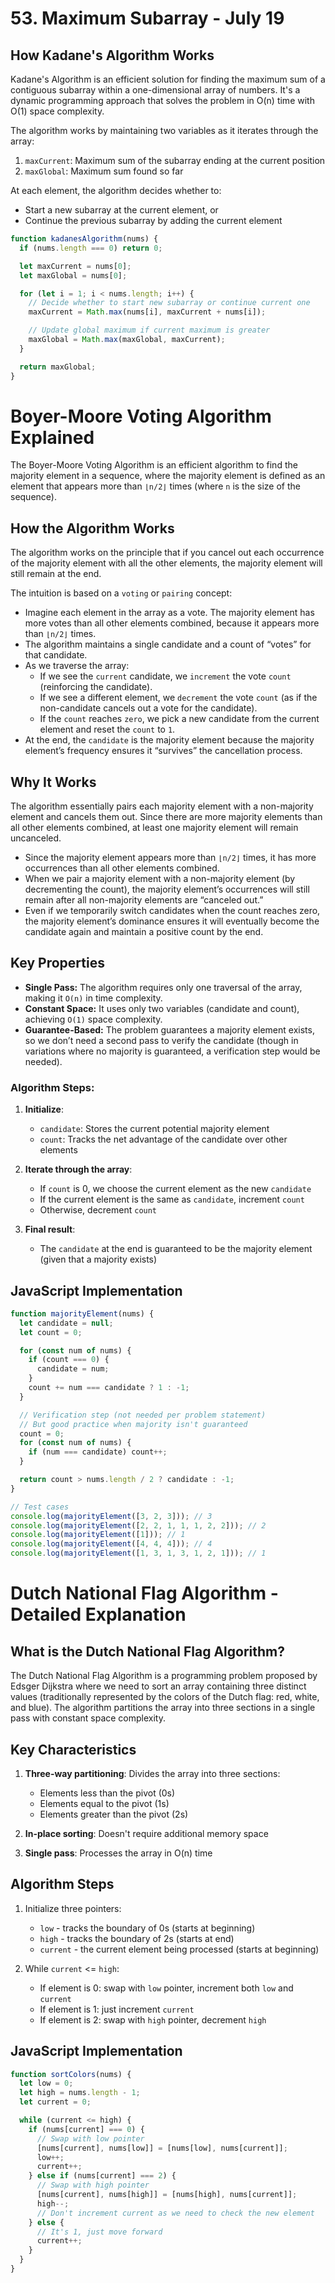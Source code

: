 # 53. Maximum Subarray - July 19

## How Kadane's Algorithm Works

Kadane's Algorithm is an efficient solution for finding the maximum sum of a contiguous subarray within a one-dimensional array of numbers.
It's a dynamic programming approach that solves the problem in O(n) time with O(1) space complexity.

The algorithm works by maintaining two variables as it iterates through the array:

1. `maxCurrent`: Maximum sum of the subarray ending at the current position
2. `maxGlobal`: Maximum sum found so far

At each element, the algorithm decides whether to:

- Start a new subarray at the current element, or
- Continue the previous subarray by adding the current element

```javascript
function kadanesAlgorithm(nums) {
  if (nums.length === 0) return 0;

  let maxCurrent = nums[0];
  let maxGlobal = nums[0];

  for (let i = 1; i < nums.length; i++) {
    // Decide whether to start new subarray or continue current one
    maxCurrent = Math.max(nums[i], maxCurrent + nums[i]);

    // Update global maximum if current maximum is greater
    maxGlobal = Math.max(maxGlobal, maxCurrent);
  }

  return maxGlobal;
}
```

# Boyer-Moore Voting Algorithm Explained

The Boyer-Moore Voting Algorithm is an efficient algorithm to find the majority element in a sequence, where the majority element is defined as an element that appears more than `⌊n/2⌋` times (where `n` is the size of the sequence).

## How the Algorithm Works

The algorithm works on the principle that if you cancel out each occurrence of the majority element with all the other elements, the majority element will still remain at the end.

The intuition is based on a `voting` or `pairing` concept:

- Imagine each element in the array as a vote. The majority element has more votes than all other elements combined, because it appears more than `⌊n/2⌋` times.
- The algorithm maintains a single candidate and a count of “votes” for that candidate.
- As we traverse the array:
  - If we see the `current` candidate, we `increment` the vote `count` (reinforcing the candidate).
  - If we see a different element, we `decrement` the vote `count` (as if the non-candidate cancels out a vote for the candidate).
  - If the `count` reaches `zero`, we pick a new candidate from the current element and reset the `count` to `1`.
- At the end, the `candidate` is the majority element because the majority element’s frequency ensures it “survives” the cancellation process.

## Why It Works

The algorithm essentially pairs each majority element with a non-majority element and cancels them out. Since there are more majority elements than all other elements combined, at least one majority element will remain uncanceled.

- Since the majority element appears more than `⌊n/2⌋` times, it has more occurrences than all other elements combined.
- When we pair a majority element with a non-majority element (by decrementing the count), the majority element’s occurrences will still remain after all non-majority elements are “canceled out.”
- Even if we temporarily switch candidates when the count reaches zero, the majority element’s dominance ensures it will eventually become the candidate again and maintain a positive count by the end.

## Key Properties

- **Single Pass:** The algorithm requires only one traversal of the array, making it `O(n)` in time complexity.
- **Constant Space:** It uses only two variables (candidate and count), achieving `O(1)` space complexity.
- **Guarantee-Based:** The problem guarantees a majority element exists, so we don’t need a second pass to verify the candidate (though in variations where no majority is guaranteed, a verification step would be needed).

### Algorithm Steps:

1. **Initialize**:

   - `candidate`: Stores the current potential majority element
   - `count`: Tracks the net advantage of the candidate over other elements

2. **Iterate through the array**:

   - If `count` is 0, we choose the current element as the new `candidate`
   - If the current element is the same as `candidate`, increment `count`
   - Otherwise, decrement `count`

3. **Final result**:
   - The `candidate` at the end is guaranteed to be the majority element (given that a majority exists)

## JavaScript Implementation

```javascript
function majorityElement(nums) {
  let candidate = null;
  let count = 0;

  for (const num of nums) {
    if (count === 0) {
      candidate = num;
    }
    count += num === candidate ? 1 : -1;
  }

  // Verification step (not needed per problem statement)
  // But good practice when majority isn't guaranteed
  count = 0;
  for (const num of nums) {
    if (num === candidate) count++;
  }

  return count > nums.length / 2 ? candidate : -1;
}

// Test cases
console.log(majorityElement([3, 2, 3])); // 3
console.log(majorityElement([2, 2, 1, 1, 1, 2, 2])); // 2
console.log(majorityElement([1])); // 1
console.log(majorityElement([4, 4, 4])); // 4
console.log(majorityElement([1, 3, 1, 3, 1, 2, 1])); // 1
```

# Dutch National Flag Algorithm - Detailed Explanation

## What is the Dutch National Flag Algorithm?

The Dutch National Flag Algorithm is a programming problem proposed by Edsger Dijkstra where we need to sort an array containing three distinct values (traditionally represented by the colors of the Dutch flag: red, white, and blue).
The algorithm partitions the array into three sections in a single pass with constant space complexity.

## Key Characteristics

1. **Three-way partitioning**: Divides the array into three sections:

   - Elements less than the pivot (0s)
   - Elements equal to the pivot (1s)
   - Elements greater than the pivot (2s)

2. **In-place sorting**: Doesn't require additional memory space

3. **Single pass**: Processes the array in O(n) time

## Algorithm Steps

1. Initialize three pointers:

   - `low` - tracks the boundary of 0s (starts at beginning)
   - `high` - tracks the boundary of 2s (starts at end)
   - `current` - the current element being processed (starts at beginning)

2. While `current` <= `high`:
   - If element is 0: swap with `low` pointer, increment both `low` and `current`
   - If element is 1: just increment `current`
   - If element is 2: swap with `high` pointer, decrement `high`

## JavaScript Implementation

```javascript
function sortColors(nums) {
  let low = 0;
  let high = nums.length - 1;
  let current = 0;

  while (current <= high) {
    if (nums[current] === 0) {
      // Swap with low pointer
      [nums[current], nums[low]] = [nums[low], nums[current]];
      low++;
      current++;
    } else if (nums[current] === 2) {
      // Swap with high pointer
      [nums[current], nums[high]] = [nums[high], nums[current]];
      high--;
      // Don't increment current as we need to check the new element
    } else {
      // It's 1, just move forward
      current++;
    }
  }
}
```
